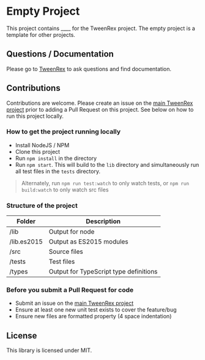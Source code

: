 # Empty Project

This project contains ____ for the TweenRex project.  The empty project is a template for other projects.

## Questions / Documentation

Please go to [TweenRex](https://github.com/tweenrex/tweenrex) to ask questions and find documentation.

## Contributions

Contributions are welcome.  Please create an issue on the [main TweenRex project](https://github.com/tweenrex/tweenrex/issues) prior to adding a Pull Request on this project.  See below on how to run this project locally.

### How to get the project running locally

- Install NodeJS / NPM
- Clone this project
- Run ```npm install``` in the directory
- Run ```npm start```.  This will build to the ```lib``` directory and simultaneously run all test files in the ```tests``` directory.

 > Alternately, run ```npm run test:watch``` to only watch tests, or ```npm run build:watch``` to only watch src files

### Structure of the project

| Folder | Description |
| --- | --- |
| /lib | Output for node |
| /lib.es2015 | Output as ES2015 modules |
| /src | Source files |
| /tests | Test files |
| /types | Output for TypeScript type definitions |

### Before you submit a Pull Request for code

- Submit an issue on the [main TweenRex project](https://github.com/tweenrex/tweenrex/issues)
- Ensure at least one new unit test exists to cover the feature/bug
- Ensure new files are formatted property (4 space indentation)

## License

This library is licensed under MIT.